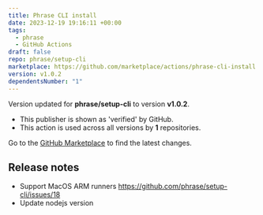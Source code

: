 ```yaml
---
title: Phrase CLI install
date: 2023-12-19 19:16:11 +00:00
tags:
  - phrase
  - GitHub Actions
draft: false
repo: phrase/setup-cli
marketplace: https://github.com/marketplace/actions/phrase-cli-install
version: v1.0.2
dependentsNumber: "1"
---
```



Version updated for **phrase/setup-cli** to version **v1.0.2**.
- This publisher is shown as 'verified' by GitHub.
- This action is used across all versions by **1** repositories.

Go to the [GitHub Marketplace](https://github.com/marketplace/actions/phrase-cli-install) to find the latest changes.

## Release notes

- Support MacOS ARM runners https://github.com/phrase/setup-cli/issues/18
- Update nodejs version
